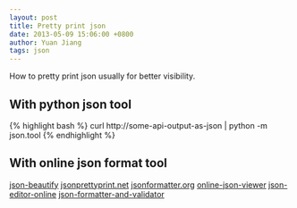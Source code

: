 ```yaml
---
layout: post
title: Pretty print json
date: 2013-05-09 15:06:00 +0800
author: Yuan Jiang
tags: json
---
```


How to pretty print json usually for better visibility.

## With python json tool
{% highlight bash %}
curl http://some-api-output-as-json | python -m json.tool
{% endhighlight %}

## With online json format tool
[json-beautify](http://www.cleancss.com/json-beautify/) [jsonprettyprint.net](http://jsonprettyprint.net/) [jsonformatter.org](http://jsonformatter.org/) [online-json-viewer](http://jsonviewer.stack.hu/) [json-editor-online](http://www.jsoneditoronline.org/) [json-formatter-and-validator](https://jsonformatter.curiousconcept.com/)
